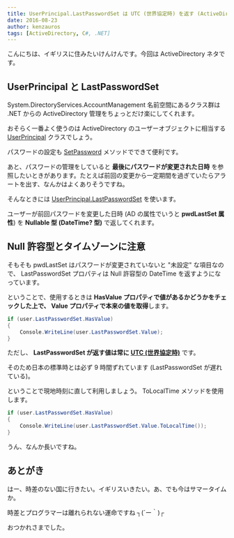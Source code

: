 ```yaml
---
title: UserPrincipal.LastPasswordSet は UTC (世界協定時) を返す (ActiveDirectory)
date: 2016-08-23
author: kenzauros
tags: [ActiveDirectory, C#, .NET]
---
```


こんにちは、イギリスに住みたいけんけんです。今回は ActiveDirectory ネタです。

## UserPrincipal と LastPasswordSet

System.DirectoryServices.AccountManagement 名前空間にあるクラス群は .NET からの ActiveDirectory 管理をちょっとだけ楽にしてくれます。

おそらく一番よく使うのは ActiveDirectory のユーザーオブジェクトに相当する [UserPrincipal](https://msdn.microsoft.com/ja-jp/library/system.directoryservices.accountmanagement.userprincipal(v=vs.90).aspx) クラスでしょう。

パスワードの設定も [SetPassword](https://msdn.microsoft.com/ja-jp/library/system.directoryservices.accountmanagement.authenticableprincipal.setpassword(v=vs.90).aspx) メソッドでできて便利です。

あと、パスワードの管理をしていると **最後にパスワードが変更された日時** を参照したいときがあります。たとえば前回の変更から一定期間を過ぎていたらアラートを出す、なんかはよくありそうですね。

そんなときには [UserPrincipal.LastPasswordSet](https://msdn.microsoft.com/ja-jp/library/system.directoryservices.accountmanagement.authenticableprincipal.lastpasswordset(v=vs.90).aspx) を使います。

ユーザーが前回パスワードを変更した日時 (AD の属性でいうと **pwdLastSet 属性**) を **Nullable<DateTime> 型 (DateTime? 型)** で返してくれます。

## Null 許容型とタイムゾーンに注意

そもそも pwdLastSet はパスワードが変更されていないと "未設定" な項目なので、 LastPasswordSet プロパティは Null 許容型の DateTime を返すようになっています。

ということで、使用するときは **HasValue プロパティで値があるかどうかをチェックした上で、 Value プロパティで本来の値を取得**します。

```csharp
if (user.LastPasswordSet.HasValue)
{
    Console.WriteLine(user.LastPasswordSet.Value);
}
```

ただし、 **LastPasswordSet が返す値は常に [UTC (世界協定時)](https://ja.wikipedia.org/wiki/%E5%8D%94%E5%AE%9A%E4%B8%96%E7%95%8C%E6%99%82)** です。

そのため日本の標準時とは必ず 9 時間ずれています (LastPasswordSet が遅れている)。

ということで現地時刻に直して利用しましょう。 ToLocalTime メソッドを使用します。

```csharp
if (user.LastPasswordSet.HasValue)
{
    Console.WriteLine(user.LastPasswordSet.Value.ToLocalTime());
}
```

うん、なんか長いですね。

## あとがき

はー、時差のない国に行きたい。イギリスいきたい。あ、でも今はサマータイムか。

時差とプログラマーは離れられない運命ですね ┐(´ー｀)┌

おつかれさまでした。